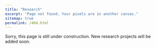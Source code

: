 ```yaml
---
title: "Research"
excerpt: "Page not found. Your pixels are in another canvas."
sitemap: true
permalink: /404.html
---
```


Sorry, this page is still under construction. New research projects will be added soon.


